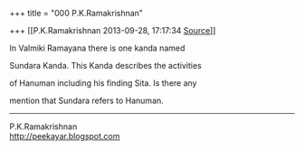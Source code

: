 +++
title = "000 P.K.Ramakrishnan"

+++
[[P.K.Ramakrishnan	2013-09-28, 17:17:34 [Source](https://groups.google.com/g/samskrita/c/dieQ7uUtIec)]]



In Valmiki Ramayana there is one kanda named

Sundara Kanda. This Kanda describes the activities

of Hanuman including his finding Sita. Is there any

mention that Sundara refers to Hanuman.



-----------------------------------  
P.K.Ramakrishnan  
<http://peekayar.blogspot.com>

